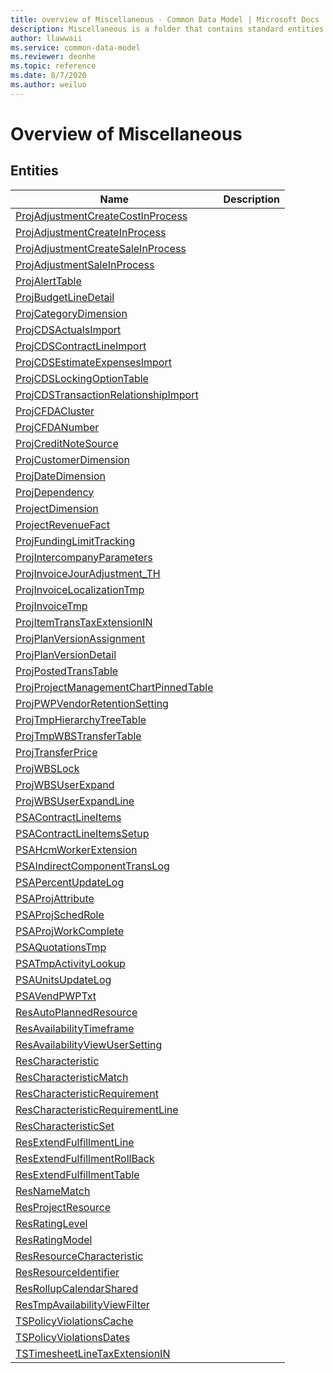 ```yaml
---
title: overview of Miscellaneous - Common Data Model | Microsoft Docs
description: Miscellaneous is a folder that contains standard entities related to the Common Data Model.
author: llawwaii
ms.service: common-data-model
ms.reviewer: deonhe
ms.topic: reference
ms.date: 8/7/2020
ms.author: weiluo
---
```


# Overview of Miscellaneous


## Entities

|Name|Description|
|---|---|
|[ProjAdjustmentCreateCostInProcess](ProjAdjustmentCreateCostInProcess.md)||
|[ProjAdjustmentCreateInProcess](ProjAdjustmentCreateInProcess.md)||
|[ProjAdjustmentCreateSaleInProcess](ProjAdjustmentCreateSaleInProcess.md)||
|[ProjAdjustmentSaleInProcess](ProjAdjustmentSaleInProcess.md)||
|[ProjAlertTable](ProjAlertTable.md)||
|[ProjBudgetLineDetail](ProjBudgetLineDetail.md)||
|[ProjCategoryDimension](ProjCategoryDimension.md)||
|[ProjCDSActualsImport](ProjCDSActualsImport.md)||
|[ProjCDSContractLineImport](ProjCDSContractLineImport.md)||
|[ProjCDSEstimateExpensesImport](ProjCDSEstimateExpensesImport.md)||
|[ProjCDSLockingOptionTable](ProjCDSLockingOptionTable.md)||
|[ProjCDSTransactionRelationshipImport](ProjCDSTransactionRelationshipImport.md)||
|[ProjCFDACluster](ProjCFDACluster.md)||
|[ProjCFDANumber](ProjCFDANumber.md)||
|[ProjCreditNoteSource](ProjCreditNoteSource.md)||
|[ProjCustomerDimension](ProjCustomerDimension.md)||
|[ProjDateDimension](ProjDateDimension.md)||
|[ProjDependency](ProjDependency.md)||
|[ProjectDimension](ProjectDimension.md)||
|[ProjectRevenueFact](ProjectRevenueFact.md)||
|[ProjFundingLimitTracking](ProjFundingLimitTracking.md)||
|[ProjIntercompanyParameters](ProjIntercompanyParameters.md)||
|[ProjInvoiceJourAdjustment_TH](ProjInvoiceJourAdjustment_TH.md)||
|[ProjInvoiceLocalizationTmp](ProjInvoiceLocalizationTmp.md)||
|[ProjInvoiceTmp](ProjInvoiceTmp.md)||
|[ProjItemTransTaxExtensionIN](ProjItemTransTaxExtensionIN.md)||
|[ProjPlanVersionAssignment](ProjPlanVersionAssignment.md)||
|[ProjPlanVersionDetail](ProjPlanVersionDetail.md)||
|[ProjPostedTransTable](ProjPostedTransTable.md)||
|[ProjProjectManagementChartPinnedTable](ProjProjectManagementChartPinnedTable.md)||
|[ProjPWPVendorRetentionSetting](ProjPWPVendorRetentionSetting.md)||
|[ProjTmpHierarchyTreeTable](ProjTmpHierarchyTreeTable.md)||
|[ProjTmpWBSTransferTable](ProjTmpWBSTransferTable.md)||
|[ProjTransferPrice](ProjTransferPrice.md)||
|[ProjWBSLock](ProjWBSLock.md)||
|[ProjWBSUserExpand](ProjWBSUserExpand.md)||
|[ProjWBSUserExpandLine](ProjWBSUserExpandLine.md)||
|[PSAContractLineItems](PSAContractLineItems.md)||
|[PSAContractLineItemsSetup](PSAContractLineItemsSetup.md)||
|[PSAHcmWorkerExtension](PSAHcmWorkerExtension.md)||
|[PSAIndirectComponentTransLog](PSAIndirectComponentTransLog.md)||
|[PSAPercentUpdateLog](PSAPercentUpdateLog.md)||
|[PSAProjAttribute](PSAProjAttribute.md)||
|[PSAProjSchedRole](PSAProjSchedRole.md)||
|[PSAProjWorkComplete](PSAProjWorkComplete.md)||
|[PSAQuotationsTmp](PSAQuotationsTmp.md)||
|[PSATmpActivityLookup](PSATmpActivityLookup.md)||
|[PSAUnitsUpdateLog](PSAUnitsUpdateLog.md)||
|[PSAVendPWPTxt](PSAVendPWPTxt.md)||
|[ResAutoPlannedResource](ResAutoPlannedResource.md)||
|[ResAvailabilityTimeframe](ResAvailabilityTimeframe.md)||
|[ResAvailabilityViewUserSetting](ResAvailabilityViewUserSetting.md)||
|[ResCharacteristic](ResCharacteristic.md)||
|[ResCharacteristicMatch](ResCharacteristicMatch.md)||
|[ResCharacteristicRequirement](ResCharacteristicRequirement.md)||
|[ResCharacteristicRequirementLine](ResCharacteristicRequirementLine.md)||
|[ResCharacteristicSet](ResCharacteristicSet.md)||
|[ResExtendFulfillmentLine](ResExtendFulfillmentLine.md)||
|[ResExtendFulfillmentRollBack](ResExtendFulfillmentRollBack.md)||
|[ResExtendFulfillmentTable](ResExtendFulfillmentTable.md)||
|[ResNameMatch](ResNameMatch.md)||
|[ResProjectResource](ResProjectResource.md)||
|[ResRatingLevel](ResRatingLevel.md)||
|[ResRatingModel](ResRatingModel.md)||
|[ResResourceCharacteristic](ResResourceCharacteristic.md)||
|[ResResourceIdentifier](ResResourceIdentifier.md)||
|[ResRollupCalendarShared](ResRollupCalendarShared.md)||
|[ResTmpAvailabilityViewFilter](ResTmpAvailabilityViewFilter.md)||
|[TSPolicyViolationsCache](TSPolicyViolationsCache.md)||
|[TSPolicyViolationsDates](TSPolicyViolationsDates.md)||
|[TSTimesheetLineTaxExtensionIN](TSTimesheetLineTaxExtensionIN.md)||
